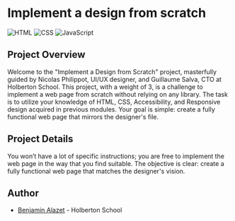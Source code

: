# Implement a design from scratch

 ![HTML](https://img.shields.io/badge/-HTML-orange?logo=html5&logoColor=white) ![CSS](https://img.shields.io/badge/-CSS-blue?logo=css3&logoColor=white) ![JavaScript](https://img.shields.io/badge/-JavaScript-yellow?logo=javascript&logoColor=white)
 
## Project Overview

Welcome to the "Implement a Design from Scratch" project, masterfully guided by Nicolas Philippot, UI/UX designer, and Guillaume Salva, CTO at Holberton School. This project, with a weight of 3, is a challenge to implement a web page from scratch without relying on any library. The task is to utilize your knowledge of HTML, CSS, Accessibility, and Responsive design acquired in previous modules. Your goal is simple: create a fully functional web page that mirrors the designer's file.

## Project Details

You won’t have a lot of specific instructions; you are free to implement the web page in the way that you find suitable. The objective is clear: create a fully functional web page that matches the designer's vision.

## Author
- [Benjamin Alazet](https://github.com/Yliaze) - Holberton School
